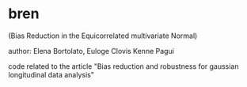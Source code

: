 # bren 
(Bias Reduction in the Equicorrelated multivariate Normal)


author: Elena Bortolato, Euloge Clovis Kenne Pagui

code related to the article "Bias reduction and robustness for gaussian longitudinal data analysis"
